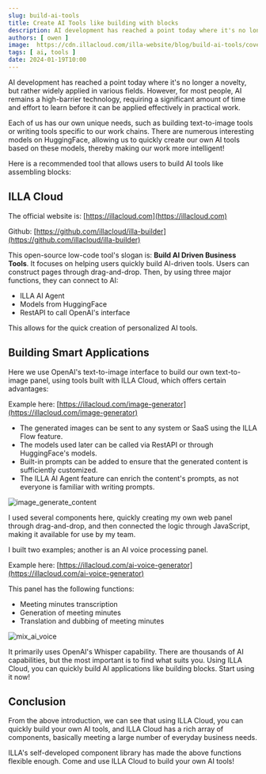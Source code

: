 ```yaml
---
slug: build-ai-tools
title: Create AI Tools like building with blocks
description: AI development has reached a point today where it's no longer a novelty, but rather widely applied in various fields.
authors: [ owen ]
image:  https://cdn.illacloud.com/illa-website/blog/build-ai-tools/cover.png
tags: [ ai, tools ]
date: 2024-01-19T10:00
---
```


AI development has reached a point today where it's no longer a novelty, but rather widely applied in various fields. However, for most people, AI remains a high-barrier technology, requiring a significant amount of time and effort to learn before it can be applied effectively in practical work.

Each of us has our own unique needs, such as building text-to-image tools or writing tools specific to our work chains. There are numerous interesting models on HuggingFace, allowing us to quickly create our own AI tools based on these models, thereby making our work more intelligent!

Here is a recommended tool that allows users to build AI tools like assembling blocks:

## ILLA Cloud

The official website is: [https://illacloud.com](https://illacloud.com)

Github: [https://github.com/illacloud/illa-builder](https://github.com/illacloud/illa-builder)

This open-source low-code tool's slogan is: **Build AI Driven Business Tools**. It focuses on helping users quickly build AI-driven tools. Users can construct pages through drag-and-drop. Then, by using three major functions, they can connect to AI:

- ILLA AI Agent
- Models from HuggingFace
- RestAPI to call OpenAI's interface

This allows for the quick creation of personalized AI tools.

## Building Smart Applications

Here we use OpenAI's text-to-image interface to build our own text-to-image panel, using tools built with ILLA Cloud, which offers certain advantages:

Example here: [https://illacloud.com/image-generator](https://illacloud.com/image-generator)

- The generated images can be sent to any system or SaaS using the ILLA Flow feature.
- The models used later can be called via RestAPI or through HuggingFace's models.
- Built-in prompts can be added to ensure that the generated content is sufficiently customized.
- The ILLA AI Agent feature can enrich the content's prompts, as not everyone is familiar with writing prompts.

![image_generate_content](https://cdn.illacloud.com/illa-website/blog/build-ai-tools/image_generate_content.webp)

I used several components here, quickly creating my own web panel through drag-and-drop, and then connected the logic through JavaScript, making it available for use by my team.

I built two examples; another is an AI voice processing panel.

Example here: [https://illacloud.com/ai-voice-generator](https://illacloud.com/ai-voice-generator)

This panel has the following functions:

- Meeting minutes transcription
- Generation of meeting minutes
- Translation and dubbing of meeting minutes

![mix_ai_voice](https://cdn.illacloud.com/illa-website/blog/build-ai-tools/mix_ai_voice.webp)

It primarily uses OpenAI's Whisper capability. There are thousands of AI capabilities, but the most important is to find what suits you. Using ILLA Cloud, you can quickly build AI applications like building blocks. Start using it now!

## Conclusion

From the above introduction, we can see that using ILLA Cloud, you can quickly build your own AI tools, and ILLA Cloud has a rich array of components, basically meeting a large number of everyday business needs.

ILLA's self-developed component library has made the above functions flexible enough. Come and use ILLA Cloud to build your own AI tools!